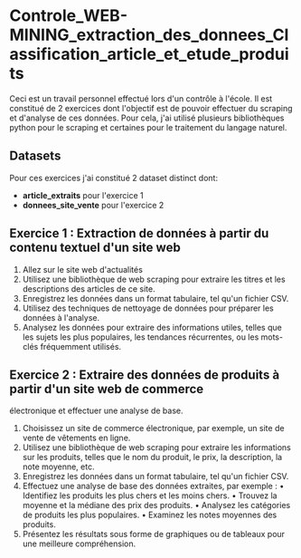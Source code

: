# Controle_WEB-MINING_extraction_des_donnees_Classification_article_et_etude_produits
Ceci est un travail personnel effectué lors d'un contrôle à l'école.
Il est constitué de 2 exercices dont l'objectif est de pouvoir effectuer du scraping et d'analyse de ces données. Pour cela, j'ai utilisé plusieurs bibliothèques python pour le scraping et certaines pour le traitement du langage naturel.

## Datasets
Pour ces exercices j'ai constitué 2 dataset distinct dont:
- **article_extraits** pour l'exercice 1
- **donnees_site_vente** pour l'exercice 2
## Exercice 1 : Extraction de données à partir du contenu textuel d'un site web
1. Allez sur le site web d'actualités
2. Utilisez une bibliothèque de web scraping pour extraire les titres et les descriptions des articles de ce 
site.
3. Enregistrez les données dans un format tabulaire, tel qu'un fichier CSV.
4. Utilisez des techniques de nettoyage de données pour préparer les données à l'analyse.
5. Analysez les données pour extraire des informations utiles, telles que les sujets les 
plus populaires, les tendances récurrentes, ou les mots-clés fréquemment utilisés.


## Exercice 2 : Extraire des données de produits à partir d'un site web de commerce 
électronique et effectuer une analyse de base.
1. Choisissez un site de commerce électronique, par exemple, un site de vente de vêtements en ligne.
2. Utilisez une bibliothèque de web scraping pour extraire les informations sur les produits, telles que le nom du produit, le prix, la description, la note moyenne, etc.
3. Enregistrez les données dans un format tabulaire, tel qu'un fichier CSV.
4. Effectuez une analyse de base des données extraites, par exemple :
   • Identifiez les produits les plus chers et les moins chers.
   • Trouvez la moyenne et la médiane des prix des produits.
   • Analysez les catégories de produits les plus populaires.
   • Examinez les notes moyennes des produits.
6. Présentez les résultats sous forme de graphiques ou de tableaux pour une meilleure 
compréhension.
